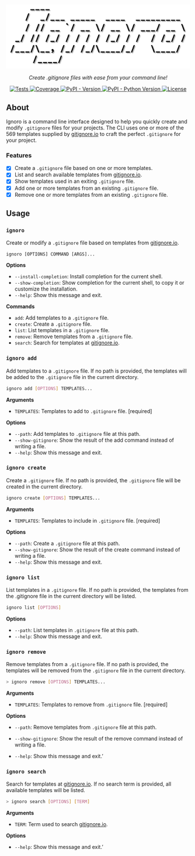 <div align="center"><img src="https://raw.githubusercontent.com/solbero/ignoro/main/logo.png" alt="Logo" /></div>
<p align="center"><em>Create .gitignore files with ease from your command line!</em></p>
<p align="center">
  <a href="https://github.com/solbero/ignoro/actions/workflows/test.yml">
    <img alt="Tests" src="https://img.shields.io/github/actions/workflow/status/solbero/ignoro/test.yml?label=tests"/>
  </a>
  <a href="https://codecov.io/gh/solbero/ignoro">
    <img alt="Coverage" src="https://img.shields.io/codecov/c/github/solbero/ignoro"/>
  </a>
  <a href="https://pypi.org/project/ignoro/"">
    <img alt="PyPI - Version" src="https://img.shields.io/pypi/v/ignoro"/>
  </a>
  <a href="https://pypi.org/project/ignoro/">
    <img alt="PyPI - Python Version" src="https://img.shields.io/pypi/pyversions/ignoro"/>
  </a>
  <a href="https://github.com/solbero/ignoro/blob/main/LICENSE">
    <img alt="License" src="https://img.shields.io/github/license/solbero/ignoro">
  </a>
</p>

## About

Ignoro is a command line interface designed to help you quickly create and modify `.gitignore` files for your projects. The CLI uses one or more of the 569 templates supplied by [gitignore.io](https://www.toptal.com/developers/gitignore) to craft the perfect `.gitignore` for your project.

### Features

* [x] Create a `.gitignore` file based on one or more templates.
* [x] List and search available templates from [gitignore.io](https://www.toptal.com/developers/gitignore).
* [x] Show templates used in an exiting `.gitignore` file.
* [x] Add one or more templates from an existing `.gitignore` file.
* [x] Remove one or more templates from an existing `.gitignore` file.

## Usage

### `ignoro`

Create or modify a `.gitignore` file based on templates from [gitignore.io](https://www.toptal.com/developers/gitignore).

```
ignoro [OPTIONS] COMMAND [ARGS]...
```

**Options**

* `--install-completion`: Install completion for the current shell.
* `--show-completion`: Show completion for the current shell, to copy it or customize the installation.
* `--help`: Show this message and exit.

**Commands**

* `add`: Add templates to a `.gitignore` file.
* `create`: Create a `.gitignore` file.
* `list`: List templates in a `.gitignore` file.
* `remove`: Remove templates from a `.gitignore` file.
* `search`: Search for templates at [gitignore.io](https://www.toptal.com/developers/gitignore).

### `ignoro add`

Add templates to a `.gitignore` file. If no path is provided, the templates will be added to the `.gitignore` file in the current directory.

```sh
ignoro add [OPTIONS] TEMPLATES...
```

**Arguments**

*  `TEMPLATES`: Templates to add to `.gitignore` file. [required]

**Options**

* `--path`: Add templates to `.gitignore` file at this path.
* `--show-gitignore`:  Show the result of the add command instead of writing a file.
* `--help`: Show this message and exit.

### `ignoro create`

Create a `.gitignore` file. If no path is provided, the `.gitignore` file will be created in the current directory.

```sh
ignoro create [OPTIONS] TEMPLATES...
```

**Arguments**

*  `TEMPLATES`: Templates to include in `.gitignore` file. [required]

**Options**

* `--path`: Create a `.gitignore` file at this path.
* `--show-gitignore`:  Show the result of the create command instead of writing a file.
* `--help`: Show this message and exit.

### `ignoro list`

List templates in a `.gitignore` file. If no path is provided, the templates from the .gitignore file in the current directory will be listed.

```sh
ignoro list [OPTIONS]
```

**Options**

* `--path`: List templates in `.gitignore` file at this path.
* `--help`: Show this message and exit.

### `ignoro remove`

Remove templates from a `.gitignore` file. If no path is provided, the templates will be removed from the `.gitignore` file in the current directory.

```sh
> ignoro remove [OPTIONS] TEMPLATES...
```

**Arguments**

*  `TEMPLATES`: Templates to remove from `.gitignore` file. [required]

**Options**

* `--path`: Remove templates from `.gitignore` file at this path.

* `--show-gitignore`:  Show the result of the remove command instead of writing a file.
* `--help`: Show this message and exit.’

### `ignoro search`

Search for templates at [gitignore.io](https://www.toptal.com/developers/gitignore). If no search term is provided, all available templates will be listed.

```sh
> ignoro search [OPTIONS] [TERM]
```

**Arguments**

*  `TERM`: Term used to search [gitignore.io](https://www.toptal.com/developers/gitignore).

**Options**

* `--help`: Show this message and exit.’
